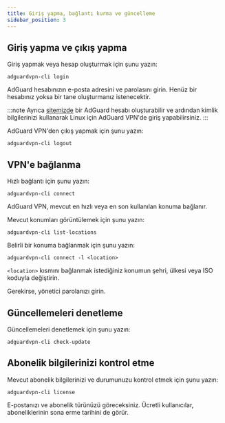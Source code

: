```yaml
---
title: Giriş yapma, bağlantı kurma ve güncelleme
sidebar_position: 3
---
```


## Giriş yapma ve çıkış yapma

Giriş yapmak veya hesap oluşturmak için şunu yazın:

```
adguardvpn-cli login
```

AdGuard hesabınızın e-posta adresini ve parolasını girin. Henüz bir hesabınız yoksa bir tane oluşturmanız istenecektir.

:::note
Ayrıca [sitemizde](https://auth.adguardaccount.com/login.html) bir AdGuard hesabı oluşturabilir ve ardından kimlik bilgilerinizi kullanarak Linux için AdGuard VPN'de giriş yapabilirsiniz.
:::

AdGuard VPN'den çıkış yapmak için şunu yazın:

```
adguardvpn-cli logout
```

## VPN'e bağlanma

Hızlı bağlantı için şunu yazın:

```
adguardvpn-cli connect
```

AdGuard VPN, mevcut en hızlı veya en son kullanılan konuma bağlanır.

Mevcut konumları görüntülemek için şunu yazın:

```
adguardvpn-cli list-locations
```

Belirli bir konuma bağlanmak için şunu yazın:

```
adguardvpn-cli connect -l <location>
```

`<location>` kısmını bağlanmak istediğiniz konumun şehri, ülkesi veya ISO koduyla değiştirin.

Gerekirse, yönetici parolanızı girin.

## Güncellemeleri denetleme

Güncellemeleri denetlemek için şunu yazın:

```
adguardvpn-cli check-update
```

## Abonelik bilgilerinizi kontrol etme

Mevcut abonelik bilgilerinizi ve durumunuzu kontrol etmek için şunu yazın:

```
adguardvpn-cli license
```

E-postanızı ve abonelik türünüzü göreceksiniz. Ücretli kullanıcılar, aboneliklerinin sona erme tarihini de görür.
